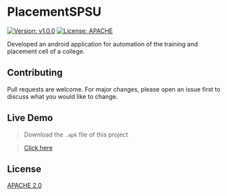 # PlacementSPSU
[![Version: v1.0.0](https://img.shields.io/badge/Version-v1.0.0-red.svg)](https://drive.google.com/file/d/1lNZASP9nnZK6nApIJaujqYaKrA4Npfil/view?usp=sharing)
[![License: APACHE](https://img.shields.io/badge/License-APACHE-yellow.svg)](https://choosealicense.com/licenses/apache-2.0/)

Developed an android application for automation of the training and placement cell of a college.

## Contributing
Pull requests are welcome. For major changes, please open an issue first to discuss what you would like to change.

## Live Demo
> Download the ```.apk``` file of this project

> [Click here](https://drive.google.com/file/d/1lNZASP9nnZK6nApIJaujqYaKrA4Npfil/view?usp=sharing)


## License
[APACHE 2.0](https://choosealicense.com/licenses/apache-2.0/)

